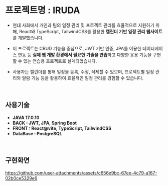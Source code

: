 # 프로젝트명 : IRUDA 
- 현대 사회에서 개인과 팀의 일정 관리 및 프로젝트 관리를 효율적으로 지원하기 위해, React와 TypeScript, TailwindCSS를 활용한 **캘린더 기반 일정 관리 웹사이트**를 개발했습니다.

- 이 프로젝트는 CRUD 기능을 중심으로, JWT 기반 인증, JPA를 이용한 데이터베이스 연동 등 **실제 웹 개발 환경에서 필요한 기술을 연습**하고 다양한 응용 기능을 구현할 수 있는 연습용 프로젝트로 설계되었습니다.

- 사용자는 캘린더를 통해 일정을 등록, 수정, 삭제할 수 있으며, 프로젝트별 일정 관리와 알람 기능 등을 활용하여 효율적인 일정 관리를 경험할 수 있습니다.

<br>

 ## 사용기술
 - **JAVA 17.0.10**
 - **BACK : JWT, JPA, Spring Boot**
 - **FRONT : React@vite, TypeScript, TailwindCSS**
 - **DataBase : PostgreSQL**

<br>

 ## 구현화면
https://github.com/user-attachments/assets/c656e9bc-67ee-4c79-a167-02b0ce5329e6

